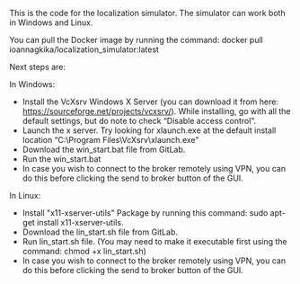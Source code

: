 This is the code for the localization simulator. The simulator can work both in Windows and Linux.

You can pull the Docker image by running the command:
docker pull ioannagkika/localization_simulator:latest

Next steps are: 

In Windows: 
- Install the VcXsrv Windows X Server (you can download it from here: https://sourceforge.net/projects/vcxsrv/). While installing, go with all the default settings, 
but do note to check “Disable access control”.
- Launch the x server. Try looking for xlaunch.exe at the default install location “C:\Program Files\VcXsrv\xlaunch.exe”
- Download the win_start.bat file from GitLab.
- Run the win_start.bat
- In case you wish to connect to the broker remotely using VPN, you can do this before clicking the send to broker button of the GUI.

In Linux:
- Install "x11-xserver-utils" Package by running this command: sudo apt-get install x11-xserver-utils.
- Download the lin_start.sh file from GitLab.
- Run lin_start.sh file. (You may need to make it executable first using the command: chmod +x lin_start.sh)
- In case you wish to connect to the broker remotely using VPN, you can do this before clicking the send to broker button of the GUI.

